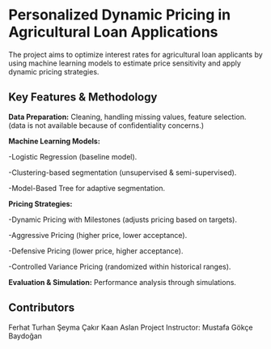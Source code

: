 # Personalized Dynamic Pricing in Agricultural Loan Applications

The project aims to optimize interest rates for agricultural loan applicants by using machine learning models to estimate price sensitivity and apply dynamic pricing strategies.

## Key Features & Methodology

**Data Preparation:** Cleaning, handling missing values, feature selection. (data is not available because of confidentiality concerns.)

**Machine Learning Models:**

-Logistic Regression (baseline model).

-Clustering-based segmentation (unsupervised & semi-supervised).

-Model-Based Tree for adaptive segmentation.

**Pricing Strategies:**

-Dynamic Pricing with Milestones (adjusts pricing based on targets).

-Aggressive Pricing (higher price, lower acceptance).

-Defensive Pricing (lower price, higher acceptance).

-Controlled Variance Pricing (randomized within historical ranges).

**Evaluation & Simulation:** Performance analysis through simulations.


## Contributors
Ferhat Turhan
Şeyma Çakır
Kaan Aslan
Project Instructor: Mustafa Gökçe Baydoğan
